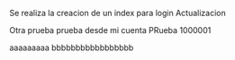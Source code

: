 Se realiza la creacion de un index para login
Actualizacion 

Otra prueba
prueba desde mi cuenta
PRueba 1000001

aaaaaaaaa
bbbbbbbbbbbbbbbbb
